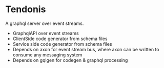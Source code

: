 # Tendonis

A graphql server over event streams.
- GraphqlAPI over event streams
- ClientSide code generator from schema files
- Service side code generator from schema files
- Depends on axon for event stream bus, where axon can be written to consume any messaging system
- Depends on gqlgen for codegen & graphql processing